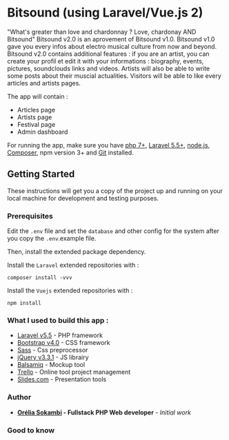 # Bitsound (using Laravel/Vue.js 2) 

"What's greater than love and chardonnay ? Love, chardonay AND Bitsound" Bitsound v2.0 is an aprovement of Bitsound v1.0. Bitsound v1.0 gave you every infos about electro musical culture from now and beyond.
Bitsound v2.0 contains additional features : if you are an artist, you can create your profil et edit it with your informations : biography, events, pictures, soundclouds links and videos. Artists will also be able to write some posts about their muscial actualities. 
Visitors will be able to like every articles and artists pages.

The app will contain :
* Articles page
* Artists page
* Festival page
* Admin dashboard

For running the app, make sure you have [php 7+](http://php.net/downloads.php), [Laravel 5.5+](https://laravel.com/docs/5.5/installation), [node.js](https://nodejs.org/en/),  [Composer](https://getcomposer.org/download/), npm version 3+  and [Git](https://git-scm.com/) installed.

## Getting Started
These instructions will get you a copy of the project up and running on your local machine for development and testing purposes.

### Prerequisites
Edit the `.env` file and set the `database` and other config for the system after you copy the `.env`.example file.

Then, install the extended package dependency.

Install the `Laravel` extended repositories with : 
```
composer install -vvv
```

Install the `Vuejs` extended repositories with : 
```
npm install
```

### What I used to build this app :
* [Laravel v5.5](https://laravel.com/docs/5.5/installationphp) - PHP framework
* [Bootstrap v4.0](https://getbootstrap.com/) - CSS framework
* [Sass](https://sass-lang.com/) - Css preprocessor
* [jQuery v3.3.1](https://jquery.com/) - JS librairy
* [Balsamiq](https://balsamiq.com/) - Mockup tool
* [Trello]() - Online tool project management
* [Slides.com]() - Presentation tools

### Author
* **[Orélia Sokambi]() - Fullstack PHP Web developer** - *Initial work*

### Good to know


